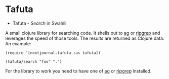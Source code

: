 # Tafuta

* Tafuta - _Search_ in Swahili

A small clojure library for searching code. It shells out to [ag](https://github.com/ggreer/the_silver_searcher)
or [ripgrep](https://github.com/BurntSushi/ripgrep) and leverages the speed of those tools.
The results are returned as Clojure data. An example:

```
(require '[nextjournal.tafuta :as tafuta])

(tafuta/search "foo" ".")
```

For the library to work you need to have one of [ag](https://github.com/ggreer/the_silver_searcher) or
[ripgrep](https://github.com/BurntSushi/ripgrep) installed.
